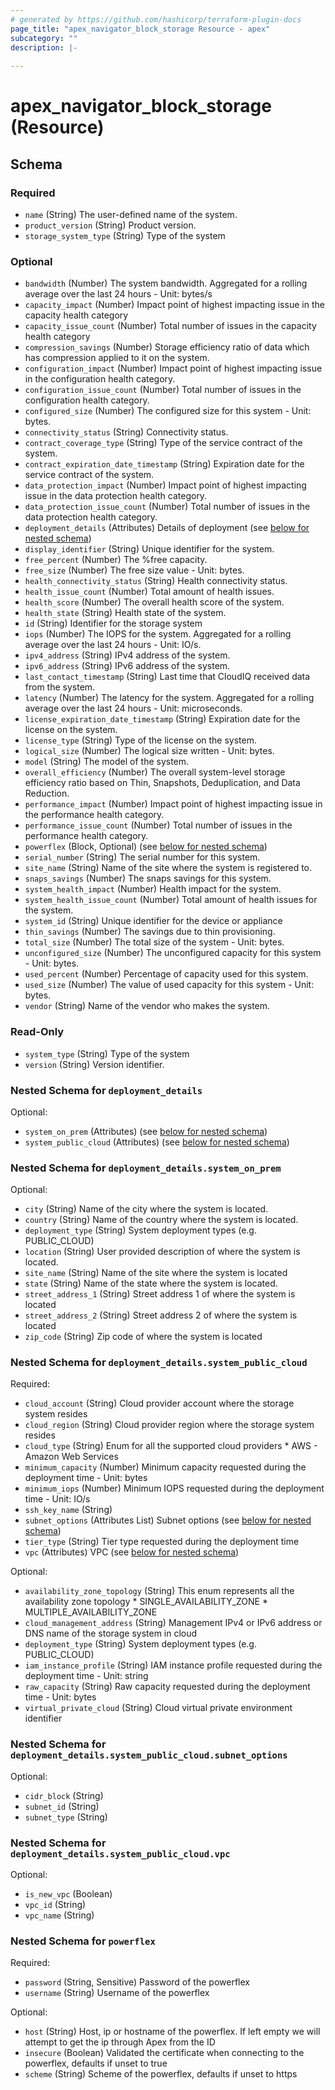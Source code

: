 ```yaml
---
# generated by https://github.com/hashicorp/terraform-plugin-docs
page_title: "apex_navigator_block_storage Resource - apex"
subcategory: ""
description: |-
  
---
```


# apex_navigator_block_storage (Resource)





<!-- schema generated by tfplugindocs -->
## Schema

### Required

- `name` (String) The user-defined name of the system.
- `product_version` (String) Product version.
- `storage_system_type` (String) Type of the system

### Optional

- `bandwidth` (Number) The system bandwidth. Aggregated for a rolling average over the last 24 hours - Unit: bytes/s
- `capacity_impact` (Number) Impact point of highest impacting issue in the capacity health category
- `capacity_issue_count` (Number) Total number of issues in the capacity health category
- `compression_savings` (Number) Storage efficiency ratio of data which has compression applied to it on the system.
- `configuration_impact` (Number) Impact point of highest impacting issue in the configuration health category.
- `configuration_issue_count` (Number) Total number of issues in the configuration health category.
- `configured_size` (Number) The configured size for this system - Unit: bytes.
- `connectivity_status` (String) Connectivity status.
- `contract_coverage_type` (String) Type of the service contract of the system.
- `contract_expiration_date_timestamp` (String) Expiration date for the service contract of the system.
- `data_protection_impact` (Number) Impact point of highest impacting issue in the data protection health category.
- `data_protection_issue_count` (Number) Total number of issues in the data protection health category.
- `deployment_details` (Attributes) Details of deployment (see [below for nested schema](#nestedatt--deployment_details))
- `display_identifier` (String) Unique identifier for the system.
- `free_percent` (Number) The %free capacity.
- `free_size` (Number) The free size value - Unit: bytes.
- `health_connectivity_status` (String) Health connectivity status.
- `health_issue_count` (Number) Total amount of health issues.
- `health_score` (Number) The overall health score of the system.
- `health_state` (String) Health state of the system.
- `id` (String) Identifier for the storage system
- `iops` (Number) The IOPS for the system. Aggregated for a rolling average over the last 24 hours - Unit: IO/s.
- `ipv4_address` (String) IPv4 address of the system.
- `ipv6_address` (String) IPv6 address of the system.
- `last_contact_timestamp` (String) Last time that CloudIQ received data from the system.
- `latency` (Number) The latency for the system. Aggregated for a rolling average over the last 24 hours - Unit: microseconds.
- `license_expiration_date_timestamp` (String) Expiration date for the license on the system.
- `license_type` (String) Type of the license on the system.
- `logical_size` (Number) The logical size written - Unit: bytes.
- `model` (String) The model of the system.
- `overall_efficiency` (Number) The overall system-level storage efficiency ratio based on Thin, Snapshots, Deduplication, and Data Reduction.
- `performance_impact` (Number) Impact point of highest impacting issue in the performance health category.
- `performance_issue_count` (Number) Total number of issues in the performance health category.
- `powerflex` (Block, Optional) (see [below for nested schema](#nestedblock--powerflex))
- `serial_number` (String) The serial number for this system.
- `site_name` (String) Name of the site where the system is registered to.
- `snaps_savings` (Number) The snaps savings for this system.
- `system_health_impact` (Number) Health impact for the system.
- `system_health_issue_count` (Number) Total amount of health issues for the system.
- `system_id` (String) Unique identifier for the device or appliance
- `thin_savings` (Number) The savings due to thin provisioning.
- `total_size` (Number) The total size of the system - Unit: bytes.
- `unconfigured_size` (Number) The unconfigured capacity for this system - Unit: bytes.
- `used_percent` (Number) Percentage of capacity used for this system.
- `used_size` (Number) The value of used capacity for this system - Unit: bytes.
- `vendor` (String) Name of the vendor who makes the system.

### Read-Only

- `system_type` (String) Type of the system
- `version` (String) Version identifier.

<a id="nestedatt--deployment_details"></a>
### Nested Schema for `deployment_details`

Optional:

- `system_on_prem` (Attributes) (see [below for nested schema](#nestedatt--deployment_details--system_on_prem))
- `system_public_cloud` (Attributes) (see [below for nested schema](#nestedatt--deployment_details--system_public_cloud))

<a id="nestedatt--deployment_details--system_on_prem"></a>
### Nested Schema for `deployment_details.system_on_prem`

Optional:

- `city` (String) Name of the city where the system is located.
- `country` (String) Name of the country where the system is located.
- `deployment_type` (String) System deployment types (e.g. PUBLIC_CLOUD)
- `location` (String) User provided description of where the system is located.
- `site_name` (String) Name of the site where the system is located
- `state` (String) Name of the state where the system is located.
- `street_address_1` (String) Street address 1 of where the system is located
- `street_address_2` (String) Street address 2 of where the system is located
- `zip_code` (String) Zip code of where the system is located


<a id="nestedatt--deployment_details--system_public_cloud"></a>
### Nested Schema for `deployment_details.system_public_cloud`

Required:

- `cloud_account` (String) Cloud provider account where the storage system resides
- `cloud_region` (String) Cloud provider region where the storage system resides
- `cloud_type` (String) Enum for all the supported cloud providers * AWS - Amazon Web Services
- `minimum_capacity` (Number) Minimum capacity requested during the deployment time - Unit: bytes
- `minimum_iops` (Number) Minimum IOPS requested during the deployment time - Unit: IO/s
- `ssh_key_name` (String)
- `subnet_options` (Attributes List) Subnet options (see [below for nested schema](#nestedatt--deployment_details--system_public_cloud--subnet_options))
- `tier_type` (String) Tier type requested during the deployment time
- `vpc` (Attributes) VPC (see [below for nested schema](#nestedatt--deployment_details--system_public_cloud--vpc))

Optional:

- `availability_zone_topology` (String) This enum represents all the availability zone topology * SINGLE_AVAILABILITY_ZONE * MULTIPLE_AVAILABILITY_ZONE
- `cloud_management_address` (String) Management IPv4 or IPv6 address or DNS name of the storage system in cloud
- `deployment_type` (String) System deployment types (e.g. PUBLIC_CLOUD)
- `iam_instance_profile` (String) IAM instance profile requested during the deployment time - Unit: string
- `raw_capacity` (String) Raw capacity requested during the deployment time - Unit: bytes
- `virtual_private_cloud` (String) Cloud virtual private environment identifier

<a id="nestedatt--deployment_details--system_public_cloud--subnet_options"></a>
### Nested Schema for `deployment_details.system_public_cloud.subnet_options`

Optional:

- `cidr_block` (String)
- `subnet_id` (String)
- `subnet_type` (String)


<a id="nestedatt--deployment_details--system_public_cloud--vpc"></a>
### Nested Schema for `deployment_details.system_public_cloud.vpc`

Optional:

- `is_new_vpc` (Boolean)
- `vpc_id` (String)
- `vpc_name` (String)




<a id="nestedblock--powerflex"></a>
### Nested Schema for `powerflex`

Required:

- `password` (String, Sensitive) Password of the powerflex
- `username` (String) Username of the powerflex

Optional:

- `host` (String) Host, ip or hostname of the powerflex. If left empty we will attempt to get the ip through Apex from the ID
- `insecure` (Boolean) Validated the certificate when connecting to the powerflex, defaults if unset to true
- `scheme` (String) Scheme of the powerflex, defaults if unset to https
